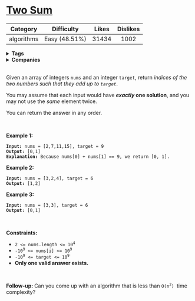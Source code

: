 # [Two Sum](https://leetcode.com/problems/two-sum/description/)

| Category | Difficulty | Likes | Dislikes |
| :------: | :--------: | :---: | :------: |
| algorithms | Easy (48.51%) | 31434 | 1002 |

<details>
  <summary><strong>Tags</strong></summary>

  [array](https://leetcode.com/tag/array) | [hash-table](https://leetcode.com/tag/hash-table)

</details>

<details>
  <summary><strong>Companies</strong></summary>

  adobe | airbnb | amazon | apple | bloomberg | dropbox | facebook | linkedin | microsoft | uber | yahoo | yelp

</details>
<br />
<p>Given an array of integers <code>nums</code>&nbsp;and an integer <code>target</code>, return <em>indices of the two numbers such that they add up to <code>target</code></em>.</p>

<p>You may assume that each input would have <strong><em>exactly</em> one solution</strong>, and you may not use the <em>same</em> element twice.</p>

<p>You can return the answer in any order.</p>

<p>&nbsp;</p>
<p><strong>Example 1:</strong></p>

<pre><code><strong>Input:</strong> nums = [2,7,11,15], target = 9
<strong>Output:</strong> [0,1]
<strong>Explanation:</strong> Because nums[0] + nums[1] == 9, we return [0, 1].</code></pre>

<p><strong>Example 2:</strong></p>

<pre><code><strong>Input:</strong> nums = [3,2,4], target = 6
<strong>Output:</strong> [1,2]</code></pre>

<p><strong>Example 3:</strong></p>

<pre><code><strong>Input:</strong> nums = [3,3], target = 6
<strong>Output:</strong> [0,1]</code></pre>

<p>&nbsp;</p>
<p><strong>Constraints:</strong></p>

<ul>
  <li><code>2 &lt;= nums.length &lt;= 10<sup>4</sup></code></li>
  <li><code>-10<sup>9</sup> &lt;= nums[i] &lt;= 10<sup>9</sup></code></li>
  <li><code>-10<sup>9</sup> &lt;= target &lt;= 10<sup>9</sup></code></li>
  <li><strong>Only one valid answer exists.</strong></li>
</ul>

<p>&nbsp;</p>
<strong>Follow-up:&nbsp;</strong>Can you come up with an algorithm that is less than&nbsp;<code>O(n<sup>2</sup>)&nbsp;</code>time complexity?
